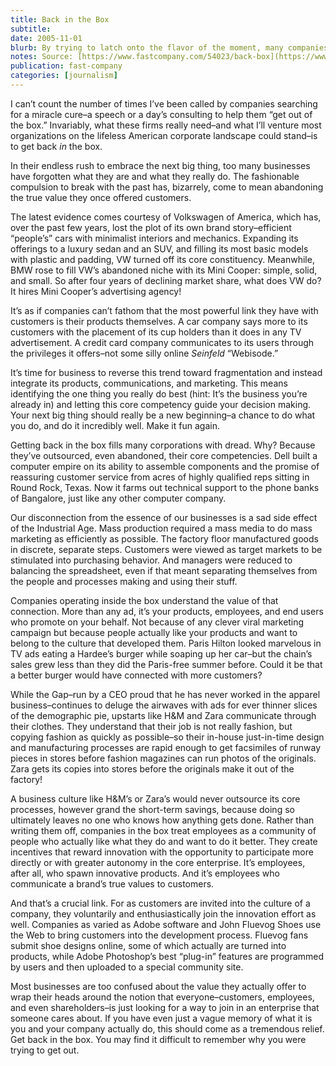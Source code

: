 ```yaml
---
title: Back in the Box
subtitle: 
date: 2005-11-01
blurb: By trying to latch onto the flavor of the moment, many companies forget what made them great in the first place.
notes: Source: [https://www.fastcompany.com/54023/back-box](https://www.fastcompany.com/54023/back-box "https://www.fastcompany.com/54023/back-box")
publication: fast-company
categories: [journalism]
---
```


I can’t count the number of times I’ve been called by companies searching for a miracle cure–a speech or a day’s consulting to help them “get out of the box.” Invariably, what these firms really need–and what I’ll venture most organizations on the lifeless American corporate landscape could stand–is to get back _in_ the box.

In their endless rush to embrace the next big thing, too many businesses have forgotten what they are and what they really do. The fashionable compulsion to break with the past has, bizarrely, come to mean abandoning the true value they once offered customers.

The latest evidence comes courtesy of Volkswagen of America, which has, over the past few years, lost the plot of its own brand story–efficient “people’s” cars with minimalist interiors and mechanics. Expanding its offerings to a luxury sedan and an SUV, and filling its most basic models with plastic and padding, VW turned off its core constituency. Meanwhile, BMW rose to fill VW’s abandoned niche with its Mini Cooper: simple, solid, and small. So after four years of declining market share, what does VW do? It hires Mini Cooper’s advertising agency!

It’s as if companies can’t fathom that the most powerful link they have with customers is their products themselves. A car company says more to its customers with the placement of its cup holders than it does in any TV advertisement. A credit card company communicates to its users through the privileges it offers–not some silly online _Seinfeld_ “Webisode.”

It’s time for business to reverse this trend toward fragmentation and instead integrate its products, communications, and marketing. This means identifying the one thing you really do best (hint: It’s the business you’re already in) and letting this core competency guide your decision making. Your next big thing should really be a new beginning–a chance to do what you do, and do it incredibly well. Make it fun again.

Getting back in the box fills many corporations with dread. Why? Because they’ve outsourced, even abandoned, their core competencies. Dell built a computer empire on its ability to assemble components and the promise of reassuring customer service from acres of highly qualified reps sitting in Round Rock, Texas. Now it farms out technical support to the phone banks of Bangalore, just like any other computer company.

Our disconnection from the essence of our businesses is a sad side effect of the Industrial Age. Mass production required a mass media to do mass marketing as efficiently as possible. The factory floor manufactured goods in discrete, separate steps. Customers were viewed as target markets to be stimulated into purchasing behavior. And managers were reduced to balancing the spreadsheet, even if that meant separating themselves from the people and processes making and using their stuff.

Companies operating inside the box understand the value of that connection. More than any ad, it’s your products, employees, and end users who promote on your behalf. Not because of any clever viral marketing campaign but because people actually like your products and want to belong to the culture that developed them. Paris Hilton looked marvelous in TV ads eating a Hardee’s burger while soaping up her car–but the chain’s sales grew less than they did the Paris-free summer before. Could it be that a better burger would have connected with more customers?

While the Gap–run by a CEO proud that he has never worked in the apparel business–continues to deluge the airwaves with ads for ever thinner slices of the demographic pie, upstarts like H&M and Zara communicate through their clothes. They understand that their job is not really fashion, but copying fashion as quickly as possible–so their in-house just-in-time design and manufacturing processes are rapid enough to get facsimiles of runway pieces in stores before fashion magazines can run photos of the originals. Zara gets its copies into stores before the originals make it out of the factory!

A business culture like H&M’s or Zara’s would never outsource its core processes, however grand the short-term savings, because doing so ultimately leaves no one who knows how anything gets done. Rather than writing them off, companies in the box treat employees as a community of people who actually like what they do and want to do it better. They create incentives that reward innovation with the opportunity to participate more directly or with greater autonomy in the core enterprise. It’s employees, after all, who spawn innovative products. And it’s employees who communicate a brand’s true values to customers.

And that’s a crucial link. For as customers are invited into the culture of a company, they voluntarily and enthusiastically join the innovation effort as well. Companies as varied as Adobe software and John Fluevog Shoes use the Web to bring customers into the development process. Fluevog fans submit shoe designs online, some of which actually are turned into products, while Adobe Photoshop’s best “plug-in” features are programmed by users and then uploaded to a special community site.

Most businesses are too confused about the value they actually offer to wrap their heads around the notion that everyone–customers, employees, and even shareholders–is just looking for a way to join in an enterprise that someone cares about. If you have even just a vague memory of what it is you and your company actually do, this should come as a tremendous relief. Get back in the box. You may find it difficult to remember why you were trying to get out.

